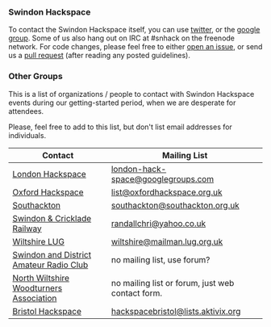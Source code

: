 ### Swindon Hackspace

To contact the Swindon Hackspace itself, you can use [twitter], or the [google group]. Some of us also hang out on IRC at #snhack on the freenode network. For code changes, please feel free to either [open an issue](https://help.github.com/articles/github-glossary#issue), or send us a [pull request](https://help.github.com/articles/using-pull-requests) (after reading any posted guidelines).

[Google Group]: http://groups.google.com/group/swindon-hackspace
[Twitter]: http://twitter.com/snhack

### Other Groups

This is a list of organizations / people to contact with Swindon Hackspace events during our getting-started period, when we are desperate for attendees.

Please, feel free to add to this list, but don't list email addresses for individuals.

Contact | Mailing List
------- | ------
[London Hackspace](http://wiki.hackspace.org.uk) | london-hack-space@googlegroups.com
[Oxford Hackspace](http://wiki.oxfordhackspace.org.uk/doku.php) | list@oxfordhackspace.org.uk
[Southackton](http://hackerspaces.org/wiki/Southackton) | southackton@southackton.org.uk
[Swindon & Cricklade Railway](http://www.swindon-cricklade-railway.org) | randallchri@yahoo.co.uk
[Wiltshire LUG](https://gist.github.com/1146058) | wiltshire@mailman.lug.org.uk
[Swindon and District Amateur Radio Club](http://www.sdarc.net/forum/yaf_topics8_General-Chit-Chat.aspx) | no mailing list, use forum?
[North Wiltshire Woodturners Association](http://woodturning.btck.co.uk) | no mailing list or forum, just web contact form.
[Bristol Hackspace](http://bristol.hackspace.org.uk/contact) | hackspacebristol@lists.aktivix.org